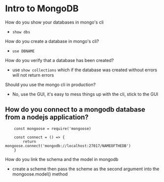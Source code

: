 # Intro to MongoDB

How do you show your databases in mongo's cli
- `show dbs`

How do you create a database in mongo's cli?
- `use DBNAME`

How do you verify that a database has been created?
- use `show collections` which if the database was created without errors will not return errors

Should you use the mongo cli in production?
- No, use the GUI, it's easy to mess things up with the cli, stick to the GUI

How do you connect to a mongodb database from a nodejs application?
- 
``` 
    const mongoose = require('mongoose)

    const connect = () => {
        return mongoose.connect('mongodb://localhost:27017/NAMEOFTHEDB')
    }

```

How do you link the schema and the model in mongodb
- create a scheme then pass the scheme as the second argument into the mongoose.model() method